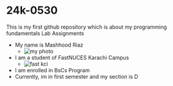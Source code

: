 # 24k-0530
This is my first github repository which is about my programming fundamentals Lab Assignments
* My name is Mashhood Riaz
  - ![my photo](https://github.com/user-attachments/assets/934d8ad0-5c64-4175-9e58-faca4254e604)
* I am a student of FastNUCES Karachi Campus
  - ![fast kci](https://github.com/user-attachments/assets/a61e200d-f254-4b77-926a-1418001737ac)
* I am enrolled in BsCs Program
* Currently, im in first semester and my section is D
